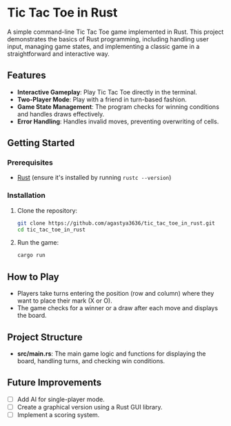 # Tic Tac Toe in Rust

A simple command-line Tic Tac Toe game implemented in Rust. This project demonstrates the basics of Rust programming, including handling user input, managing game states, and implementing a classic game in a straightforward and interactive way.

## Features

- **Interactive Gameplay**: Play Tic Tac Toe directly in the terminal.
- **Two-Player Mode**: Play with a friend in turn-based fashion.
- **Game State Management**: The program checks for winning conditions and handles draws effectively.
- **Error Handling**: Handles invalid moves, preventing overwriting of cells.

## Getting Started

### Prerequisites

- [Rust](https://www.rust-lang.org/) (ensure it's installed by running `rustc --version`)

### Installation

1. Clone the repository:
   ```bash
   git clone https://github.com/agastya3636/tic_tac_toe_in_rust.git
   cd tic_tac_toe_in_rust
   ```

2. Run the game:
   ```bash
   cargo run
   ```

## How to Play

- Players take turns entering the position (row and column) where they want to place their mark (X or O).
- The game checks for a winner or a draw after each move and displays the board.

## Project Structure

- **src/main.rs**: The main game logic and functions for displaying the board, handling turns, and checking win conditions.

## Future Improvements

- [ ] Add AI for single-player mode.
- [ ] Create a graphical version using a Rust GUI library.
- [ ] Implement a scoring system.
